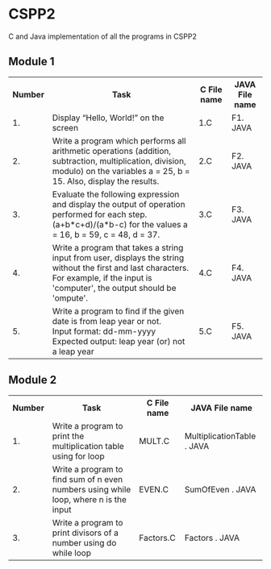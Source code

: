 # CSPP2
C and Java implementation of all the programs in CSPP2<br>

<h2>Module 1</h2>

<table>
  <tr>
    <th>Number</th>
    <th>Task</th>
    <th>C File name</th>
    <th>JAVA File name</th>
  </tr>
  <tr>
    <td>1.</td>
    <td>Display “Hello, World!” on the screen</td>
    <td>1.C</td>
    <td>F1. JAVA</td>
  </tr>
  <tr>
    <td>2.</td>
    <td>Write a program which performs all arithmetic operations (addition, subtraction, multiplication, division, modulo) on the variables a = 25, b = 15. Also, display the results.</td>
    <td>2.C</td>
    <td>F2. JAVA</td>
  </tr>
  <tr>
    <td>3.</td>
    <td>Evaluate the following expression and display the output of operation performed for each step.
(a+b*c+d)/(a*b-c) for the values a = 16, b = 59, c = 48, d = 37. </td>
	<td>3.C</td>
    <td>F3. JAVA</td>
  </tr>
  <tr>
    <td>4.</td>
    <td>Write a program that takes a string input from user, displays the string without the first and last characters.<br> For example, if the input is 'computer', the output should be 'ompute'. </td>
    <td>4.C</td>
    <td>F4. JAVA</td>
</tr>
<tr>
	<td>5.</td>
    <td>Write a program to find if the given date is from leap year or not.<br>
Input format: dd-mm-yyyy<br>
Expected output: leap year (or) not a leap year</td>
<td>5.C</td>
    <td>F5. JAVA</td>
</tr>
</table>
<h2>Module 2</h2>

<table>
  <tr>
    <th>Number</th>
    <th>Task</th>
    <th>C File name</th>
    <th>JAVA File name</th>
  </tr>
  <tr>
    <td>1.</td>
    <td>Write a program to print the multiplication table using for loop</td>
    <td>MULT.C</td>
    <td>MultiplicationTable . JAVA</td>
  </tr>
  <tr>
    <td>2.</td>
    <td>Write a program to find sum of n even numbers using while loop, where n is the input</td>
    <td>EVEN.C</td>
    <td>SumOfEven . JAVA</td>
  </tr>
   <tr>
    <td>3.</td>
    <td>Write a program to print divisors of a number using do while loop</td>
    <td>Factors.C</td>
    <td>Factors . JAVA</td>
  </tr>
  
 </table>
</body>
